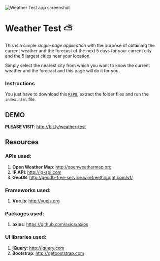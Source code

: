 ![Weather Test app screenshot](https://i.imgur.com/1FC9sHe.png)

# Weather Test ⛅ 

This is a simple _single_-_page application_ with the purpose of obtaining the current weather and the forecast of the next 5 days for your current city and the 5 largest cities near your location.

Simply select the nearest city from which you want to know the current weather and the forecast and this page will do it for you.

### Instructions

You just have to download this [`REPO`](https://github.com/frontend-tests/weather-test/archive/master.zip), extract the folder files and run the `index.html` file.

## DEMO

**PLEASE VISIT**: http://bit.ly/weather-test

## Resources

### APIs used:

 1. **Open Weather Map**: http://openweathermap.org
 2. **IP API**: http://ip-api.com
 3. **GeoDB**: http://geodb-free-service.wirefreethought.com/v1/

### Frameworks used:  

 1. **Vue.js**: http://vuejs.org

### Packages used:  

 1. **axios**: https://github.com/axios/axios

### UI libraries used:  

 1. **jQuery**: http://jquery.com
 2. **Bootstrap**: http://getbootstrap.com
